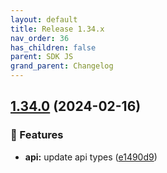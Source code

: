 ```yaml
---
layout: default
title: Release 1.34.x
nav_order: 36
has_children: false
parent: SDK JS
grand_parent: Changelog
---
```


## [1.34.0](https://github.com/lumapps/lumapps-sdk-js/compare/v1.33.0...v1.34.0) (2024-02-16)

### 🚀 Features

* **api:** update api types ([e1490d9](https://github.com/lumapps/lumapps-sdk-js/commit/e1490d90a0cff8b2477045564ca22b40c5d74628))